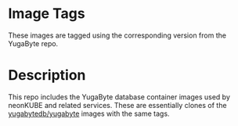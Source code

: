# Image Tags

These images are tagged using the corresponding version from the YugaByte repo.

# Description

This repo includes the YugaByte database container images used by neonKUBE and related services.  These are essentially clones of the [yugabytedb/yugabyte](https://hub.docker.com/r/yugabytedb/yugabyte/tags) images with the same tags.
